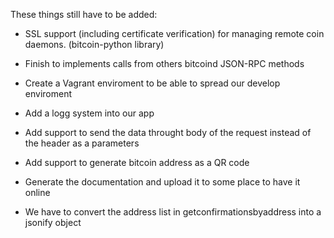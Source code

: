 These things still have to be added:

* SSL support (including certificate verification) for managing remote coin daemons. (bitcoin-python library)

* Finish to implements calls from others bitcoind JSON-RPC methods

* Create a Vagrant enviroment to be able to spread our develop enviroment

* Add a logg system into our app

* Add support to send the data throught body of the request instead of the header as a parameters

* Add support to generate bitcoin address as a QR code

* Generate the documentation and upload it to some place to have it online

* We have to convert the address list in getconfirmationsbyaddress into a jsonify object